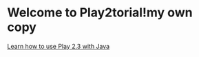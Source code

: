 Welcome to Play2torial!my own copy
=======================

[Learn how to use Play 2.3 with Java](https://github.com/jamesward/play2torial/blob/master/JAVA.md)
